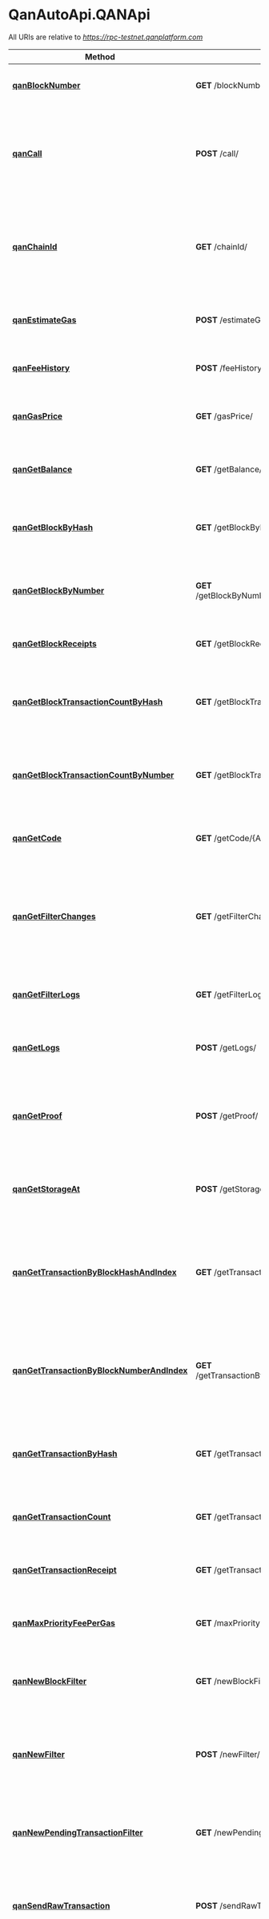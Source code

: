 # QanAutoApi.QANApi

All URIs are relative to *https://rpc-testnet.qanplatform.com*

Method | HTTP request | Description
------------- | ------------- | -------------
[**qanBlockNumber**](QANApi.md#qanBlockNumber) | **GET** /blockNumber/ | Returns the latest block number of the blockchain.
[**qanCall**](QANApi.md#qanCall) | **POST** /call/ | Executes a new message call immediately without creating a transaction on the block chain.
[**qanChainId**](QANApi.md#qanChainId) | **GET** /chainId/ | Returns the current network/chain ID, used to sign replay-protected transaction introduced in EIP-155.
[**qanEstimateGas**](QANApi.md#qanEstimateGas) | **POST** /estimateGas/ | Returns an estimation of gas for a given transaction.
[**qanFeeHistory**](QANApi.md#qanFeeHistory) | **POST** /feeHistory/ | Returns the collection of historical gas information.
[**qanGasPrice**](QANApi.md#qanGasPrice) | **GET** /gasPrice/ | Returns the current gas price on the network in wei.
[**qanGetBalance**](QANApi.md#qanGetBalance) | **GET** /getBalance/{Address}/ | Returns the balance of the account of given address.
[**qanGetBlockByHash**](QANApi.md#qanGetBlockByHash) | **GET** /getBlockByHash/{Hash}/{TransactionDetailFlag}/ | Returns information of the block matching the given block hash.
[**qanGetBlockByNumber**](QANApi.md#qanGetBlockByNumber) | **GET** /getBlockByNumber/{BlockNumber}/{TransactionDetailFlag}/ | Returns information of the block matching the given block number.
[**qanGetBlockReceipts**](QANApi.md#qanGetBlockReceipts) | **GET** /getBlockReceipts/{BlockNumber}/ | Returns all transaction receipts for a given block.
[**qanGetBlockTransactionCountByHash**](QANApi.md#qanGetBlockTransactionCountByHash) | **GET** /getBlockTransactionCountByHash/{Hash}/ | Returns the number of transactions for the block matching the given block hash.
[**qanGetBlockTransactionCountByNumber**](QANApi.md#qanGetBlockTransactionCountByNumber) | **GET** /getBlockTransactionCountByNumber/{BlockNumber}/ | Returns the number of transactions for the block matching the given block number.
[**qanGetCode**](QANApi.md#qanGetCode) | **GET** /getCode/{Address}/ | Returns the compiled bytecode of a smart contract.
[**qanGetFilterChanges**](QANApi.md#qanGetFilterChanges) | **GET** /getFilterChanges/{FilterId}/ | Polling method for a filter, which returns an array of events that have occurred since the last poll.
[**qanGetFilterLogs**](QANApi.md#qanGetFilterLogs) | **GET** /getFilterLogs/{Id}/ | Returns an array of all logs matching filter with given id.
[**qanGetLogs**](QANApi.md#qanGetLogs) | **POST** /getLogs/ | Returns an array of all logs matching a given filter object.
[**qanGetProof**](QANApi.md#qanGetProof) | **POST** /getProof/ | Returns the account and storage values of the specified account including the Merkle-proof.
[**qanGetStorageAt**](QANApi.md#qanGetStorageAt) | **POST** /getStorageAt/ | Returns the value from a storage position at a given address.
[**qanGetTransactionByBlockHashAndIndex**](QANApi.md#qanGetTransactionByBlockHashAndIndex) | **GET** /getTransactionByBlockHashAndIndex/{blockHash}/{index}/ | Returns information about a transaction given a blockhash and transaction index position.
[**qanGetTransactionByBlockNumberAndIndex**](QANApi.md#qanGetTransactionByBlockNumberAndIndex) | **GET** /getTransactionByBlockNumberAndIndex/{blockNumber}/{index}/ | Returns information about a transaction given a block number and transaction index position.
[**qanGetTransactionByHash**](QANApi.md#qanGetTransactionByHash) | **GET** /getTransactionByHash/{hash}/ | Returns the information about a transaction from a transaction hash.
[**qanGetTransactionCount**](QANApi.md#qanGetTransactionCount) | **GET** /getTransactionCount/{Address}/{BlockNumber}/ | Returns the number of transactions sent from an address.
[**qanGetTransactionReceipt**](QANApi.md#qanGetTransactionReceipt) | **GET** /getTransactionReceipt/{Hash}/ | Returns the receipt of a transaction by transaction hash.
[**qanMaxPriorityFeePerGas**](QANApi.md#qanMaxPriorityFeePerGas) | **GET** /maxPriorityFeePerGas/ | Get the priority fee needed to be included in a block.
[**qanNewBlockFilter**](QANApi.md#qanNewBlockFilter) | **GET** /newBlockFilter/ | Creates a filter in the node, to notify when a new block arrives.
[**qanNewFilter**](QANApi.md#qanNewFilter) | **POST** /newFilter/ | Creates a filter object, based on filter options, to notify when the state changes (logs).
[**qanNewPendingTransactionFilter**](QANApi.md#qanNewPendingTransactionFilter) | **GET** /newPendingTransactionFilter/ | Creates a filter in the node to notify when new pending transactions arrive.
[**qanSendRawTransaction**](QANApi.md#qanSendRawTransaction) | **POST** /sendRawTransaction/ | Creates new message call transaction or a contract creation for signed transactions.
[**qanSyncing**](QANApi.md#qanSyncing) | **GET** /syncing/ | Returns an object with the sync status of the node if the node is out-of-sync and is syncing. Returns null when the node is already in sync.
[**qanUninstallFilter**](QANApi.md#qanUninstallFilter) | **GET** /uninstallFilter/{FilterId}/ | Uninstalls a filter with the given filter id.
[**qanXlinkValid**](QANApi.md#qanXlinkValid) | **GET** /xlinkValid/{Address}/ | Returns the xlink validity time of the account of given address.



## qanBlockNumber

> OutputBlockNumber qanBlockNumber()

Returns the latest block number of the blockchain.

### Example

```javascript
import QanAutoApi from 'qan_auto_api';

let apiInstance = new QanAutoApi.QANApi();
apiInstance.qanBlockNumber((error, data, response) => {
  if (error) {
    console.error(error);
  } else {
    console.log('API called successfully. Returned data: ' + data);
  }
});
```

### Parameters

This endpoint does not need any parameter.

### Return type

[**OutputBlockNumber**](OutputBlockNumber.md)

### Authorization

No authorization required

### HTTP request headers

- **Content-Type**: Not defined
- **Accept**: application/json, application/problem+json


## qanCall

> OutputCall qanCall(inputCall)

Executes a new message call immediately without creating a transaction on the block chain.

### Example

```javascript
import QanAutoApi from 'qan_auto_api';

let apiInstance = new QanAutoApi.QANApi();
let inputCall = new QanAutoApi.InputCall(); // InputCall | 
apiInstance.qanCall(inputCall, (error, data, response) => {
  if (error) {
    console.error(error);
  } else {
    console.log('API called successfully. Returned data: ' + data);
  }
});
```

### Parameters


Name | Type | Description  | Notes
------------- | ------------- | ------------- | -------------
 **inputCall** | [**InputCall**](InputCall.md)|  | 

### Return type

[**OutputCall**](OutputCall.md)

### Authorization

No authorization required

### HTTP request headers

- **Content-Type**: application/json
- **Accept**: application/json, application/problem+json


## qanChainId

> OutputChainId qanChainId()

Returns the current network/chain ID, used to sign replay-protected transaction introduced in EIP-155.

### Example

```javascript
import QanAutoApi from 'qan_auto_api';

let apiInstance = new QanAutoApi.QANApi();
apiInstance.qanChainId((error, data, response) => {
  if (error) {
    console.error(error);
  } else {
    console.log('API called successfully. Returned data: ' + data);
  }
});
```

### Parameters

This endpoint does not need any parameter.

### Return type

[**OutputChainId**](OutputChainId.md)

### Authorization

No authorization required

### HTTP request headers

- **Content-Type**: Not defined
- **Accept**: application/json, application/problem+json


## qanEstimateGas

> OutputEstimateGas qanEstimateGas(inputEstimateGas)

Returns an estimation of gas for a given transaction.

### Example

```javascript
import QanAutoApi from 'qan_auto_api';

let apiInstance = new QanAutoApi.QANApi();
let inputEstimateGas = new QanAutoApi.InputEstimateGas(); // InputEstimateGas | 
apiInstance.qanEstimateGas(inputEstimateGas, (error, data, response) => {
  if (error) {
    console.error(error);
  } else {
    console.log('API called successfully. Returned data: ' + data);
  }
});
```

### Parameters


Name | Type | Description  | Notes
------------- | ------------- | ------------- | -------------
 **inputEstimateGas** | [**InputEstimateGas**](InputEstimateGas.md)|  | 

### Return type

[**OutputEstimateGas**](OutputEstimateGas.md)

### Authorization

No authorization required

### HTTP request headers

- **Content-Type**: application/json
- **Accept**: application/json, application/problem+json


## qanFeeHistory

> OutputFeeHistory qanFeeHistory(inputFeeHistory)

Returns the collection of historical gas information.

### Example

```javascript
import QanAutoApi from 'qan_auto_api';

let apiInstance = new QanAutoApi.QANApi();
let inputFeeHistory = new QanAutoApi.InputFeeHistory(); // InputFeeHistory | 
apiInstance.qanFeeHistory(inputFeeHistory, (error, data, response) => {
  if (error) {
    console.error(error);
  } else {
    console.log('API called successfully. Returned data: ' + data);
  }
});
```

### Parameters


Name | Type | Description  | Notes
------------- | ------------- | ------------- | -------------
 **inputFeeHistory** | [**InputFeeHistory**](InputFeeHistory.md)|  | 

### Return type

[**OutputFeeHistory**](OutputFeeHistory.md)

### Authorization

No authorization required

### HTTP request headers

- **Content-Type**: application/json
- **Accept**: application/json, application/problem+json


## qanGasPrice

> OutputGasPrice qanGasPrice()

Returns the current gas price on the network in wei.

### Example

```javascript
import QanAutoApi from 'qan_auto_api';

let apiInstance = new QanAutoApi.QANApi();
apiInstance.qanGasPrice((error, data, response) => {
  if (error) {
    console.error(error);
  } else {
    console.log('API called successfully. Returned data: ' + data);
  }
});
```

### Parameters

This endpoint does not need any parameter.

### Return type

[**OutputGasPrice**](OutputGasPrice.md)

### Authorization

No authorization required

### HTTP request headers

- **Content-Type**: Not defined
- **Accept**: application/json, application/problem+json


## qanGetBalance

> OutputGetBalance qanGetBalance(address, opts)

Returns the balance of the account of given address.

### Example

```javascript
import QanAutoApi from 'qan_auto_api';

let apiInstance = new QanAutoApi.QANApi();
let address = "0xa1e4380a3b1f749673e270229993ee55f35663b4"; // String | A 20 bytes long hexadecimal value representing an address
let opts = {
  'blockNumber': "'latest'" // String | The block number in hexadecimal or decimal format or the string latest, earliest, pending
};
apiInstance.qanGetBalance(address, opts, (error, data, response) => {
  if (error) {
    console.error(error);
  } else {
    console.log('API called successfully. Returned data: ' + data);
  }
});
```

### Parameters


Name | Type | Description  | Notes
------------- | ------------- | ------------- | -------------
 **address** | **String**| A 20 bytes long hexadecimal value representing an address | 
 **blockNumber** | **String**| The block number in hexadecimal or decimal format or the string latest, earliest, pending | [optional] [default to &#39;latest&#39;]

### Return type

[**OutputGetBalance**](OutputGetBalance.md)

### Authorization

No authorization required

### HTTP request headers

- **Content-Type**: Not defined
- **Accept**: application/json, application/problem+json


## qanGetBlockByHash

> OutputGetBlockByHash qanGetBlockByHash(hash, transactionDetailFlag)

Returns information of the block matching the given block hash.

### Example

```javascript
import QanAutoApi from 'qan_auto_api';

let apiInstance = new QanAutoApi.QANApi();
let hash = "0x4e3a3754410177e6937ef1f84bba68ea139e8d1a2258c5f85db9f1cd715a1bdd"; // String | The hash (32 bytes) of the block
let transactionDetailFlag = false; // Boolean | The method returns the full transaction objects when this value is true otherwise, it returns only the hashes of the transactions
apiInstance.qanGetBlockByHash(hash, transactionDetailFlag, (error, data, response) => {
  if (error) {
    console.error(error);
  } else {
    console.log('API called successfully. Returned data: ' + data);
  }
});
```

### Parameters


Name | Type | Description  | Notes
------------- | ------------- | ------------- | -------------
 **hash** | **String**| The hash (32 bytes) of the block | 
 **transactionDetailFlag** | **Boolean**| The method returns the full transaction objects when this value is true otherwise, it returns only the hashes of the transactions | [default to false]

### Return type

[**OutputGetBlockByHash**](OutputGetBlockByHash.md)

### Authorization

No authorization required

### HTTP request headers

- **Content-Type**: Not defined
- **Accept**: application/json, application/problem+json


## qanGetBlockByNumber

> OutputGetBlockByNumber qanGetBlockByNumber(blockNumber, transactionDetailFlag)

Returns information of the block matching the given block number.

### Example

```javascript
import QanAutoApi from 'qan_auto_api';

let apiInstance = new QanAutoApi.QANApi();
let blockNumber = "'latest'"; // String | The block number in hexadecimal or decimal format or the string latest, earliest, pending
let transactionDetailFlag = false; // Boolean | The method returns the full transaction objects when this value is true otherwise, it returns only the hashes of the transactions
apiInstance.qanGetBlockByNumber(blockNumber, transactionDetailFlag, (error, data, response) => {
  if (error) {
    console.error(error);
  } else {
    console.log('API called successfully. Returned data: ' + data);
  }
});
```

### Parameters


Name | Type | Description  | Notes
------------- | ------------- | ------------- | -------------
 **blockNumber** | **String**| The block number in hexadecimal or decimal format or the string latest, earliest, pending | [default to &#39;latest&#39;]
 **transactionDetailFlag** | **Boolean**| The method returns the full transaction objects when this value is true otherwise, it returns only the hashes of the transactions | [default to false]

### Return type

[**OutputGetBlockByNumber**](OutputGetBlockByNumber.md)

### Authorization

No authorization required

### HTTP request headers

- **Content-Type**: Not defined
- **Accept**: application/json, application/problem+json


## qanGetBlockReceipts

> OutputGetBlockReceipts qanGetBlockReceipts(blockNumber)

Returns all transaction receipts for a given block.

### Example

```javascript
import QanAutoApi from 'qan_auto_api';

let apiInstance = new QanAutoApi.QANApi();
let blockNumber = "'latest'"; // String | The block number in hexadecimal or decimal format or the string latest, earliest, pending
apiInstance.qanGetBlockReceipts(blockNumber, (error, data, response) => {
  if (error) {
    console.error(error);
  } else {
    console.log('API called successfully. Returned data: ' + data);
  }
});
```

### Parameters


Name | Type | Description  | Notes
------------- | ------------- | ------------- | -------------
 **blockNumber** | **String**| The block number in hexadecimal or decimal format or the string latest, earliest, pending | [default to &#39;latest&#39;]

### Return type

[**OutputGetBlockReceipts**](OutputGetBlockReceipts.md)

### Authorization

No authorization required

### HTTP request headers

- **Content-Type**: Not defined
- **Accept**: application/json, application/problem+json


## qanGetBlockTransactionCountByHash

> OutputGetBlockTransactionCountByHash qanGetBlockTransactionCountByHash(hash)

Returns the number of transactions for the block matching the given block hash.

### Example

```javascript
import QanAutoApi from 'qan_auto_api';

let apiInstance = new QanAutoApi.QANApi();
let hash = "0x4e3a3754410177e6937ef1f84bba68ea139e8d1a2258c5f85db9f1cd715a1bdd"; // String | The hash of the block
apiInstance.qanGetBlockTransactionCountByHash(hash, (error, data, response) => {
  if (error) {
    console.error(error);
  } else {
    console.log('API called successfully. Returned data: ' + data);
  }
});
```

### Parameters


Name | Type | Description  | Notes
------------- | ------------- | ------------- | -------------
 **hash** | **String**| The hash of the block | 

### Return type

[**OutputGetBlockTransactionCountByHash**](OutputGetBlockTransactionCountByHash.md)

### Authorization

No authorization required

### HTTP request headers

- **Content-Type**: Not defined
- **Accept**: application/json, application/problem+json


## qanGetBlockTransactionCountByNumber

> OutputGetBlockTransactionCountByNumber qanGetBlockTransactionCountByNumber(blockNumber)

Returns the number of transactions for the block matching the given block number.

### Example

```javascript
import QanAutoApi from 'qan_auto_api';

let apiInstance = new QanAutoApi.QANApi();
let blockNumber = "latest"; // String | The block number in hexadecimal or decimal format or the string latest, earliest, pending
apiInstance.qanGetBlockTransactionCountByNumber(blockNumber, (error, data, response) => {
  if (error) {
    console.error(error);
  } else {
    console.log('API called successfully. Returned data: ' + data);
  }
});
```

### Parameters


Name | Type | Description  | Notes
------------- | ------------- | ------------- | -------------
 **blockNumber** | **String**| The block number in hexadecimal or decimal format or the string latest, earliest, pending | 

### Return type

[**OutputGetBlockTransactionCountByNumber**](OutputGetBlockTransactionCountByNumber.md)

### Authorization

No authorization required

### HTTP request headers

- **Content-Type**: Not defined
- **Accept**: application/json, application/problem+json


## qanGetCode

> OutputGetCode qanGetCode(address, opts)

Returns the compiled bytecode of a smart contract.

### Example

```javascript
import QanAutoApi from 'qan_auto_api';

let apiInstance = new QanAutoApi.QANApi();
let address = "0xa1e4380a3b1f749673e270229993ee55f35663b4"; // String | The address of the smart contract from which the bytecode will be obtained
let opts = {
  'blockNumber': "latest" // String | The block number in hexadecimal or decimal format or the string latest, earliest, pending
};
apiInstance.qanGetCode(address, opts, (error, data, response) => {
  if (error) {
    console.error(error);
  } else {
    console.log('API called successfully. Returned data: ' + data);
  }
});
```

### Parameters


Name | Type | Description  | Notes
------------- | ------------- | ------------- | -------------
 **address** | **String**| The address of the smart contract from which the bytecode will be obtained | 
 **blockNumber** | **String**| The block number in hexadecimal or decimal format or the string latest, earliest, pending | [optional] [default to &#39;latest&#39;]

### Return type

[**OutputGetCode**](OutputGetCode.md)

### Authorization

No authorization required

### HTTP request headers

- **Content-Type**: Not defined
- **Accept**: application/json, application/problem+json


## qanGetFilterChanges

> OutputGetFilterChanges qanGetFilterChanges(filterId)

Polling method for a filter, which returns an array of events that have occurred since the last poll.

### Example

```javascript
import QanAutoApi from 'qan_auto_api';

let apiInstance = new QanAutoApi.QANApi();
let filterId = "filterId_example"; // String | The filter id that is returned from getFilterChangesnewFilter, getFilterChangesnewBlockFilter or getFilterChangesnewPendingTransactionFilter
apiInstance.qanGetFilterChanges(filterId, (error, data, response) => {
  if (error) {
    console.error(error);
  } else {
    console.log('API called successfully. Returned data: ' + data);
  }
});
```

### Parameters


Name | Type | Description  | Notes
------------- | ------------- | ------------- | -------------
 **filterId** | **String**| The filter id that is returned from getFilterChangesnewFilter, getFilterChangesnewBlockFilter or getFilterChangesnewPendingTransactionFilter | 

### Return type

[**OutputGetFilterChanges**](OutputGetFilterChanges.md)

### Authorization

No authorization required

### HTTP request headers

- **Content-Type**: Not defined
- **Accept**: application/json, application/problem+json


## qanGetFilterLogs

> OutputGetFilterLogs qanGetFilterLogs(id)

Returns an array of all logs matching filter with given id.

### Example

```javascript
import QanAutoApi from 'qan_auto_api';

let apiInstance = new QanAutoApi.QANApi();
let id = "id_example"; // String | The filter ID
apiInstance.qanGetFilterLogs(id, (error, data, response) => {
  if (error) {
    console.error(error);
  } else {
    console.log('API called successfully. Returned data: ' + data);
  }
});
```

### Parameters


Name | Type | Description  | Notes
------------- | ------------- | ------------- | -------------
 **id** | **String**| The filter ID | 

### Return type

[**OutputGetFilterLogs**](OutputGetFilterLogs.md)

### Authorization

No authorization required

### HTTP request headers

- **Content-Type**: Not defined
- **Accept**: application/json, application/problem+json


## qanGetLogs

> OutputGetLogs qanGetLogs(inputGetLogs)

Returns an array of all logs matching a given filter object.

### Example

```javascript
import QanAutoApi from 'qan_auto_api';

let apiInstance = new QanAutoApi.QANApi();
let inputGetLogs = new QanAutoApi.InputGetLogs(); // InputGetLogs | 
apiInstance.qanGetLogs(inputGetLogs, (error, data, response) => {
  if (error) {
    console.error(error);
  } else {
    console.log('API called successfully. Returned data: ' + data);
  }
});
```

### Parameters


Name | Type | Description  | Notes
------------- | ------------- | ------------- | -------------
 **inputGetLogs** | [**InputGetLogs**](InputGetLogs.md)|  | 

### Return type

[**OutputGetLogs**](OutputGetLogs.md)

### Authorization

No authorization required

### HTTP request headers

- **Content-Type**: application/json
- **Accept**: application/json, application/problem+json


## qanGetProof

> OutputGetProof qanGetProof(inputGetProof)

Returns the account and storage values of the specified account including the Merkle-proof.

### Example

```javascript
import QanAutoApi from 'qan_auto_api';

let apiInstance = new QanAutoApi.QANApi();
let inputGetProof = new QanAutoApi.InputGetProof(); // InputGetProof | 
apiInstance.qanGetProof(inputGetProof, (error, data, response) => {
  if (error) {
    console.error(error);
  } else {
    console.log('API called successfully. Returned data: ' + data);
  }
});
```

### Parameters


Name | Type | Description  | Notes
------------- | ------------- | ------------- | -------------
 **inputGetProof** | [**InputGetProof**](InputGetProof.md)|  | 

### Return type

[**OutputGetProof**](OutputGetProof.md)

### Authorization

No authorization required

### HTTP request headers

- **Content-Type**: application/json
- **Accept**: application/json, application/problem+json


## qanGetStorageAt

> OutputGetStorageAt qanGetStorageAt(inputGetStorageAt)

Returns the value from a storage position at a given address.

### Example

```javascript
import QanAutoApi from 'qan_auto_api';

let apiInstance = new QanAutoApi.QANApi();
let inputGetStorageAt = new QanAutoApi.InputGetStorageAt(); // InputGetStorageAt | 
apiInstance.qanGetStorageAt(inputGetStorageAt, (error, data, response) => {
  if (error) {
    console.error(error);
  } else {
    console.log('API called successfully. Returned data: ' + data);
  }
});
```

### Parameters


Name | Type | Description  | Notes
------------- | ------------- | ------------- | -------------
 **inputGetStorageAt** | [**InputGetStorageAt**](InputGetStorageAt.md)|  | 

### Return type

[**OutputGetStorageAt**](OutputGetStorageAt.md)

### Authorization

No authorization required

### HTTP request headers

- **Content-Type**: application/json
- **Accept**: application/json, application/problem+json


## qanGetTransactionByBlockHashAndIndex

> OutputGetTransactionByBlockHashAndIndex qanGetTransactionByBlockHashAndIndex(blockHash, index)

Returns information about a transaction given a blockhash and transaction index position.

### Example

```javascript
import QanAutoApi from 'qan_auto_api';

let apiInstance = new QanAutoApi.QANApi();
let blockHash = "0x4e3a3754410177e6937ef1f84bba68ea139e8d1a2258c5f85db9f1cd715a1bdd"; // String | 
let index = "0"; // String | An integer of the transaction index position
apiInstance.qanGetTransactionByBlockHashAndIndex(blockHash, index, (error, data, response) => {
  if (error) {
    console.error(error);
  } else {
    console.log('API called successfully. Returned data: ' + data);
  }
});
```

### Parameters


Name | Type | Description  | Notes
------------- | ------------- | ------------- | -------------
 **blockHash** | **String**|  | 
 **index** | **String**| An integer of the transaction index position | 

### Return type

[**OutputGetTransactionByBlockHashAndIndex**](OutputGetTransactionByBlockHashAndIndex.md)

### Authorization

No authorization required

### HTTP request headers

- **Content-Type**: Not defined
- **Accept**: application/json, application/problem+json


## qanGetTransactionByBlockNumberAndIndex

> OutputGetTransactionByBlockNumberAndIndex qanGetTransactionByBlockNumberAndIndex(blockNumber, index)

Returns information about a transaction given a block number and transaction index position.

### Example

```javascript
import QanAutoApi from 'qan_auto_api';

let apiInstance = new QanAutoApi.QANApi();
let blockNumber = "latest"; // String | The block number in hexadecimal or decimal format or the string latest, earliest, pending
let index = "0"; // String | An integer of the transaction index position
apiInstance.qanGetTransactionByBlockNumberAndIndex(blockNumber, index, (error, data, response) => {
  if (error) {
    console.error(error);
  } else {
    console.log('API called successfully. Returned data: ' + data);
  }
});
```

### Parameters


Name | Type | Description  | Notes
------------- | ------------- | ------------- | -------------
 **blockNumber** | **String**| The block number in hexadecimal or decimal format or the string latest, earliest, pending | 
 **index** | **String**| An integer of the transaction index position | 

### Return type

[**OutputGetTransactionByBlockNumberAndIndex**](OutputGetTransactionByBlockNumberAndIndex.md)

### Authorization

No authorization required

### HTTP request headers

- **Content-Type**: Not defined
- **Accept**: application/json, application/problem+json


## qanGetTransactionByHash

> OutputGetTransactionByHash qanGetTransactionByHash(hash)

Returns the information about a transaction from a transaction hash.

### Example

```javascript
import QanAutoApi from 'qan_auto_api';

let apiInstance = new QanAutoApi.QANApi();
let hash = "0x5c504ed432cb51138bcf09aa5e8a410dd4a1e204ef84bfed1be16dfba1b22060"; // String | The hash of a transaction
apiInstance.qanGetTransactionByHash(hash, (error, data, response) => {
  if (error) {
    console.error(error);
  } else {
    console.log('API called successfully. Returned data: ' + data);
  }
});
```

### Parameters


Name | Type | Description  | Notes
------------- | ------------- | ------------- | -------------
 **hash** | **String**| The hash of a transaction | 

### Return type

[**OutputGetTransactionByHash**](OutputGetTransactionByHash.md)

### Authorization

No authorization required

### HTTP request headers

- **Content-Type**: Not defined
- **Accept**: application/json, application/problem+json


## qanGetTransactionCount

> OutputGetTransactionCount qanGetTransactionCount(address, blockNumber)

Returns the number of transactions sent from an address.

### Example

```javascript
import QanAutoApi from 'qan_auto_api';

let apiInstance = new QanAutoApi.QANApi();
let address = "0xa1e4380a3b1f749673e270229993ee55f35663b4"; // String | The address from which the transaction count to be checked
let blockNumber = "latest"; // String | The block number in hexadecimal or decimal format or the string latest, earliest, pending
apiInstance.qanGetTransactionCount(address, blockNumber, (error, data, response) => {
  if (error) {
    console.error(error);
  } else {
    console.log('API called successfully. Returned data: ' + data);
  }
});
```

### Parameters


Name | Type | Description  | Notes
------------- | ------------- | ------------- | -------------
 **address** | **String**| The address from which the transaction count to be checked | 
 **blockNumber** | **String**| The block number in hexadecimal or decimal format or the string latest, earliest, pending | 

### Return type

[**OutputGetTransactionCount**](OutputGetTransactionCount.md)

### Authorization

No authorization required

### HTTP request headers

- **Content-Type**: Not defined
- **Accept**: application/json, application/problem+json


## qanGetTransactionReceipt

> OutputGetTransactionReceipt qanGetTransactionReceipt(hash)

Returns the receipt of a transaction by transaction hash.

### Example

```javascript
import QanAutoApi from 'qan_auto_api';

let apiInstance = new QanAutoApi.QANApi();
let hash = "0x4e3a3754410177e6937ef1f84bba68ea139e8d1a2258c5f85db9f1cd715a1bdd"; // String | The hash of a transaction
apiInstance.qanGetTransactionReceipt(hash, (error, data, response) => {
  if (error) {
    console.error(error);
  } else {
    console.log('API called successfully. Returned data: ' + data);
  }
});
```

### Parameters


Name | Type | Description  | Notes
------------- | ------------- | ------------- | -------------
 **hash** | **String**| The hash of a transaction | 

### Return type

[**OutputGetTransactionReceipt**](OutputGetTransactionReceipt.md)

### Authorization

No authorization required

### HTTP request headers

- **Content-Type**: Not defined
- **Accept**: application/json, application/problem+json


## qanMaxPriorityFeePerGas

> OutputMaxPriorityFeePerGas qanMaxPriorityFeePerGas()

Get the priority fee needed to be included in a block.

### Example

```javascript
import QanAutoApi from 'qan_auto_api';

let apiInstance = new QanAutoApi.QANApi();
apiInstance.qanMaxPriorityFeePerGas((error, data, response) => {
  if (error) {
    console.error(error);
  } else {
    console.log('API called successfully. Returned data: ' + data);
  }
});
```

### Parameters

This endpoint does not need any parameter.

### Return type

[**OutputMaxPriorityFeePerGas**](OutputMaxPriorityFeePerGas.md)

### Authorization

No authorization required

### HTTP request headers

- **Content-Type**: Not defined
- **Accept**: application/json, application/problem+json


## qanNewBlockFilter

> OutputNewBlockFilter qanNewBlockFilter()

Creates a filter in the node, to notify when a new block arrives.

### Example

```javascript
import QanAutoApi from 'qan_auto_api';

let apiInstance = new QanAutoApi.QANApi();
apiInstance.qanNewBlockFilter((error, data, response) => {
  if (error) {
    console.error(error);
  } else {
    console.log('API called successfully. Returned data: ' + data);
  }
});
```

### Parameters

This endpoint does not need any parameter.

### Return type

[**OutputNewBlockFilter**](OutputNewBlockFilter.md)

### Authorization

No authorization required

### HTTP request headers

- **Content-Type**: Not defined
- **Accept**: application/json, application/problem+json


## qanNewFilter

> OutputNewFilter qanNewFilter(inputNewFilter)

Creates a filter object, based on filter options, to notify when the state changes (logs).

### Example

```javascript
import QanAutoApi from 'qan_auto_api';

let apiInstance = new QanAutoApi.QANApi();
let inputNewFilter = new QanAutoApi.InputNewFilter(); // InputNewFilter | 
apiInstance.qanNewFilter(inputNewFilter, (error, data, response) => {
  if (error) {
    console.error(error);
  } else {
    console.log('API called successfully. Returned data: ' + data);
  }
});
```

### Parameters


Name | Type | Description  | Notes
------------- | ------------- | ------------- | -------------
 **inputNewFilter** | [**InputNewFilter**](InputNewFilter.md)|  | 

### Return type

[**OutputNewFilter**](OutputNewFilter.md)

### Authorization

No authorization required

### HTTP request headers

- **Content-Type**: application/json
- **Accept**: application/json, application/problem+json


## qanNewPendingTransactionFilter

> OutputNewPendingTransactionFilter qanNewPendingTransactionFilter()

Creates a filter in the node to notify when new pending transactions arrive.

### Example

```javascript
import QanAutoApi from 'qan_auto_api';

let apiInstance = new QanAutoApi.QANApi();
apiInstance.qanNewPendingTransactionFilter((error, data, response) => {
  if (error) {
    console.error(error);
  } else {
    console.log('API called successfully. Returned data: ' + data);
  }
});
```

### Parameters

This endpoint does not need any parameter.

### Return type

[**OutputNewPendingTransactionFilter**](OutputNewPendingTransactionFilter.md)

### Authorization

No authorization required

### HTTP request headers

- **Content-Type**: Not defined
- **Accept**: application/json, application/problem+json


## qanSendRawTransaction

> OutputSendRawTransaction qanSendRawTransaction(inputSendRawTransaction)

Creates new message call transaction or a contract creation for signed transactions.

### Example

```javascript
import QanAutoApi from 'qan_auto_api';

let apiInstance = new QanAutoApi.QANApi();
let inputSendRawTransaction = new QanAutoApi.InputSendRawTransaction(); // InputSendRawTransaction | 
apiInstance.qanSendRawTransaction(inputSendRawTransaction, (error, data, response) => {
  if (error) {
    console.error(error);
  } else {
    console.log('API called successfully. Returned data: ' + data);
  }
});
```

### Parameters


Name | Type | Description  | Notes
------------- | ------------- | ------------- | -------------
 **inputSendRawTransaction** | [**InputSendRawTransaction**](InputSendRawTransaction.md)|  | 

### Return type

[**OutputSendRawTransaction**](OutputSendRawTransaction.md)

### Authorization

No authorization required

### HTTP request headers

- **Content-Type**: application/json
- **Accept**: application/json, application/problem+json


## qanSyncing

> OutputSyncing qanSyncing()

Returns an object with the sync status of the node if the node is out-of-sync and is syncing. Returns null when the node is already in sync.

### Example

```javascript
import QanAutoApi from 'qan_auto_api';

let apiInstance = new QanAutoApi.QANApi();
apiInstance.qanSyncing((error, data, response) => {
  if (error) {
    console.error(error);
  } else {
    console.log('API called successfully. Returned data: ' + data);
  }
});
```

### Parameters

This endpoint does not need any parameter.

### Return type

[**OutputSyncing**](OutputSyncing.md)

### Authorization

No authorization required

### HTTP request headers

- **Content-Type**: Not defined
- **Accept**: application/json, application/problem+json


## qanUninstallFilter

> OutputUninstallFilter qanUninstallFilter(filterId)

Uninstalls a filter with the given filter id.

### Example

```javascript
import QanAutoApi from 'qan_auto_api';

let apiInstance = new QanAutoApi.QANApi();
let filterId = "filterId_example"; // String | The filter ID that needs to be uninstalled. It should always be called when watch is no longer needed. Additionally, Filters timeout when they aren't requested with getFilterChanges for a period of time
apiInstance.qanUninstallFilter(filterId, (error, data, response) => {
  if (error) {
    console.error(error);
  } else {
    console.log('API called successfully. Returned data: ' + data);
  }
});
```

### Parameters


Name | Type | Description  | Notes
------------- | ------------- | ------------- | -------------
 **filterId** | **String**| The filter ID that needs to be uninstalled. It should always be called when watch is no longer needed. Additionally, Filters timeout when they aren&#39;t requested with getFilterChanges for a period of time | 

### Return type

[**OutputUninstallFilter**](OutputUninstallFilter.md)

### Authorization

No authorization required

### HTTP request headers

- **Content-Type**: Not defined
- **Accept**: application/json, application/problem+json


## qanXlinkValid

> OutputXlinkValid qanXlinkValid(address)

Returns the xlink validity time of the account of given address.

### Example

```javascript
import QanAutoApi from 'qan_auto_api';

let apiInstance = new QanAutoApi.QANApi();
let address = "address_example"; // String | 
apiInstance.qanXlinkValid(address, (error, data, response) => {
  if (error) {
    console.error(error);
  } else {
    console.log('API called successfully. Returned data: ' + data);
  }
});
```

### Parameters


Name | Type | Description  | Notes
------------- | ------------- | ------------- | -------------
 **address** | **String**|  | 

### Return type

[**OutputXlinkValid**](OutputXlinkValid.md)

### Authorization

No authorization required

### HTTP request headers

- **Content-Type**: Not defined
- **Accept**: application/json, application/problem+json

